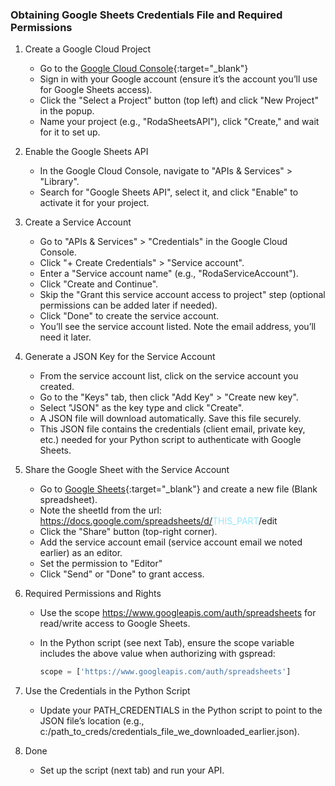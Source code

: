 ### Obtaining Google Sheets Credentials File and Required Permissions

1. Create a Google Cloud Project
    - Go to the [Google Cloud Console](https://console.cloud.google.com){:target="_blank"}
    - Sign in with your Google account (ensure it’s the account you’ll use for Google Sheets access).
    - Click the "Select a Project" button (top left) and click "New Project" in the popup.
    - Name your project (e.g., "RodaSheetsAPI"), click "Create," and wait for it to set up.

2. Enable the Google Sheets API
    - In the Google Cloud Console, navigate to "APIs & Services" > "Library".
    - Search for "Google Sheets API", select it, and click "Enable" to activate it for your project.

3. Create a Service Account
    - Go to "APIs & Services" > "Credentials" in the Google Cloud Console.
    - Click "+ Create Credentials" > "Service account".
    - Enter a "Service account name" (e.g., "RodaServiceAccount").
    - Click "Create and Continue".
    - Skip the "Grant this service account access to project" step (optional permissions can be added later if needed).
    - Click "Done" to create the service account.
    - You’ll see the service account listed. Note the email address, you’ll need it later.

4. Generate a JSON Key for the Service Account
    - From the service account list, click on the service account you created.
    - Go to the "Keys" tab, then click "Add Key" > "Create new key".
    - Select "JSON" as the key type and click "Create".
    - A JSON file will download automatically. Save this file securely.
    - This JSON file contains the credentials (client email, private key, etc.) needed for your Python script to authenticate with Google Sheets.

5. Share the Google Sheet with the Service Account
    - Go to [Google Sheets](https://docs.google.com/spreadsheets){:target="_blank"} and create a new file (Blank spreadsheet).
    - Note the sheetId from the url: https://docs.google.com/spreadsheets/d/<span style="color: #93e6fc;">THIS_PART</span>/edit
    - Click the "Share" button (top-right corner).
    - Add the service account email (service account email we noted earlier) as an editor.
    - Set the permission to "Editor"
    - Click "Send" or "Done" to grant access.

6. Required Permissions and Rights
    - Use the scope <span style="color: #93e6fc;">https://www.googleapis.com/auth/spreadsheets</span> for read/write access to Google Sheets.
    - In the Python script (see next Tab), ensure the scope variable includes the above value when authorizing with gspread:

        ```py
        scope = ['https://www.googleapis.com/auth/spreadsheets']
        ```

7. Use the Credentials in the Python Script
    - Update your PATH_CREDENTIALS in the Python script to point to the JSON file’s location (e.g., c:/path_to_creds/credentials_file_we_downloaded_earlier.json).

8. Done
    - Set up the script (next tab) and run your API.